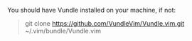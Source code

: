 You should have Vundle installed on your machine, if not:
>  git clone https://github.com/VundleVim/Vundle.vim.git ~/.vim/bundle/Vundle.vim
